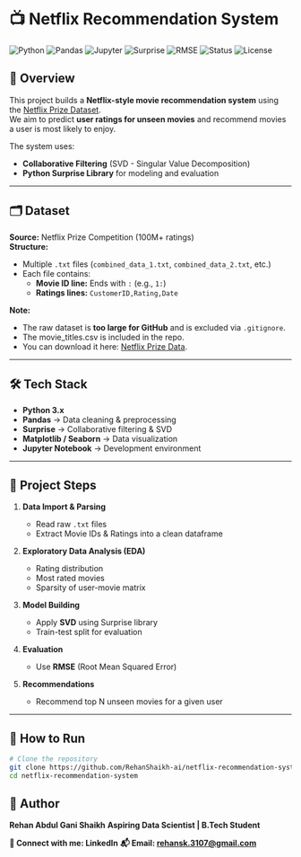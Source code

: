 # 📺 Netflix Recommendation System

![Python](https://img.shields.io/badge/Python-3.x-blue?logo=python&logoColor=white)
![Pandas](https://img.shields.io/badge/Pandas-data%20processing-lightblue?logo=pandas&logoColor=white)
![Jupyter](https://img.shields.io/badge/Jupyter-Notebook-orange?logo=jupyter&logoColor=white)
![Surprise](https://img.shields.io/badge/Surprise-CollabFiltering-yellow?logo=python&logoColor=black)
![RMSE](https://img.shields.io/badge/RMSE-0.901-success)
![Status](https://img.shields.io/badge/Status-Complete-brightgreen)
![License](https://img.shields.io/badge/License-MIT-green)

## 📌 Overview
This project builds a **Netflix-style movie recommendation system** using the [Netflix Prize Dataset](https://www.kaggle.com/netflix-inc/netflix-prize-data).  
We aim to predict **user ratings for unseen movies** and recommend movies a user is most likely to enjoy.

The system uses:
- **Collaborative Filtering** (SVD - Singular Value Decomposition)
- **Python Surprise Library** for modeling and evaluation

---

## 🗂 Dataset
**Source:** Netflix Prize Competition (100M+ ratings)  
**Structure:**
- Multiple `.txt` files (`combined_data_1.txt`, `combined_data_2.txt`, etc.)
- Each file contains:
  - **Movie ID line:** Ends with `:` (e.g., `1:`)
  - **Ratings lines:** `CustomerID,Rating,Date`

**Note:**  
* The raw dataset is **too large for GitHub** and is excluded via `.gitignore`.
* The movie_titles.csv is included in the repo.
* You can download it here: [Netflix Prize Data](https://www.kaggle.com/netflix-inc/netflix-prize-data).

---

## 🛠 Tech Stack
- **Python 3.x**
- **Pandas** → Data cleaning & preprocessing
- **Surprise** → Collaborative filtering & SVD
- **Matplotlib / Seaborn** → Data visualization
- **Jupyter Notebook** → Development environment

---

## 📍 Project Steps
1. **Data Import & Parsing**
   - Read raw `.txt` files
   - Extract Movie IDs & Ratings into a clean dataframe

2. **Exploratory Data Analysis (EDA)**
   - Rating distribution
   - Most rated movies
   - Sparsity of user-movie matrix

3. **Model Building**
   - Apply **SVD** using Surprise library
   - Train-test split for evaluation

4. **Evaluation**
   - Use **RMSE** (Root Mean Squared Error)

5. **Recommendations**
   - Recommend top N unseen movies for a given user

---

## 🚀 How to Run
```bash
# Clone the repository
git clone https://github.com/RehanShaikh-ai/netflix-recommendation-system.git
cd netflix-recommendation-system
```
## **👤 Author**

**Rehan Abdul Gani Shaikh**
**Aspiring Data Scientist | B.Tech Student**

**🔗 Connect with me: LinkedIn**
**📬 Email: rehansk.3107@gmail.com**

